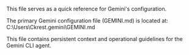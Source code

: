 This file serves as a quick reference for Gemini's configuration.

The primary Gemini configuration file (GEMINI.md) is located at:
C:\Users\Ckrest\.gemini\GEMINI.md

This file contains persistent context and operational guidelines for the Gemini CLI agent.